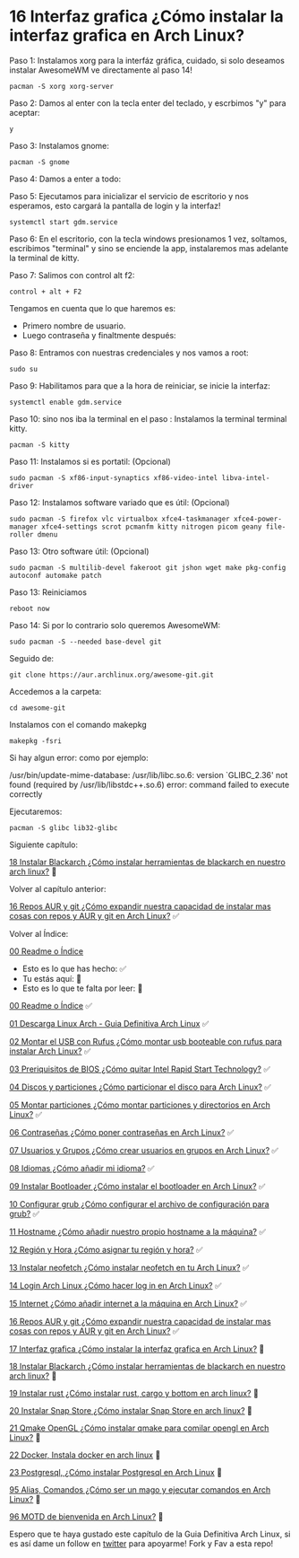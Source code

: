 # 16 Interfaz grafica ¿Cómo instalar la interfaz grafica en Arch Linux?

Paso 1: Instalamos xorg para la interfáz gráfica, cuidado, si solo deseamos instalar AwesomeWM ve directamente al paso 14!

    pacman -S xorg xorg-server

Paso 2: Damos al enter con la tecla enter del teclado, y escrbimos "y" para aceptar:

    y

Paso 3: Instalamos gnome:

    pacman -S gnome

Paso 4: Damos a enter a todo:

Paso 5: Ejecutamos para inicializar el servicio de escritorio y nos esperamos, esto cargará la pantalla de login y la interfaz!

    systemctl start gdm.service

Paso 6: En el escritorio, con la tecla windows presionamos 1 vez, soltamos, escribimos "terminal" y sino se enciende la app, instalaremos mas adelante la terminal de kitty.

Paso 7: Salimos con control alt f2:

    control + alt + F2

Tengamos en cuenta que lo que haremos es:

 - Primero nombre de usuario.
 - Luego contraseña y finaltmente después:

Paso 8: Entramos con nuestras credenciales y nos vamos a root:

    sudo su

Paso 9: Habilitamos para que a la hora de reiniciar, se inicie la interfaz:

    systemctl enable gdm.service

Paso 10: sino nos iba la terminal en el paso : Instalamos la terminal terminal kitty.

    pacman -S kitty

Paso 11: Instalamos si es portatil: (Opcional)

    sudo pacman -S xf86-input-synaptics xf86-video-intel libva-intel-driver

Paso 12: Instalamos software variado que es útil: (Opcional)

    sudo pacman -S firefox vlc virtualbox xfce4-taskmanager xfce4-power-manager xfce4-settings scrot pcmanfm kitty nitrogen picom geany file-roller dmenu

Paso 13: Otro software útil: (Opcional)

    sudo pacman -S multilib-devel fakeroot git jshon wget make pkg-config autoconf automake patch

Paso 13: Reiniciamos

    reboot now

Paso 14: Si por lo contrario solo queremos AwesomeWM:

    sudo pacman -S --needed base-devel git

Seguido de:

    git clone https://aur.archlinux.org/awesome-git.git

Accedemos a la carpeta:

    cd awesome-git

Instalamos con el comando makepkg

    makepkg -fsri

Si hay algun error: como por ejemplo:

/usr/bin/update-mime-database: /usr/lib/libc.so.6: version `GLIBC_2.36' not found (required by /usr/lib/libstdc++.so.6)
error: command failed to execute correctly

Ejecutaremos:

    pacman -S glibc lib32-glibc


Siguiente capítulo:

[18 Instalar Blackarch ¿Cómo instalar herramientas de blackarch en nuestro arch linux?](https://github.com/miguelgargallo/Guia-Definitiva-Arch-Linux/blob/main/18%20Instalar%20Blackarch%20%C2%BFC%C3%B3mo%20instalar%20herramientas%20de%20blackarch%20en%20nuestro%20arch%20linux%3F.md) 🔵

Volver al capítulo anterior:

[16 Repos AUR y git ¿Cómo expandir nuestra capacidad de instalar mas cosas con repos y AUR y git en Arch Linux?](https://github.com/miguelgargallo/Guia-Definitiva-Arch-Linux/blob/main/16%20Repos%20AUR%20y%20git%20%C2%BFC%C3%B3mo%20expandir%20nuestra%20capacidad%20de%20instalar%20mas%20cosas%20con%20repos%20y%20AUR%20y%20git%20en%20Arch%20Linux%3F.md) ✅

Volver al Índice:

[00 Readme o Índice](https://github.com/miguelgargallo/Guia-Definitiva-Arch-Linux)


 - Esto es lo que has hecho: ✅
 - Tu estás aquí: 💙
 - Esto es lo que te falta por leer: 🔵

[00 Readme o Índice](https://github.com/miguelgargallo/Guia-Definitiva-Arch-Linux) ✅

[01 Descarga Linux Arch - Guia Definitiva Arch Linux](https://github.com/miguelgargallo/Guia-Definitiva-Arch-Linux/blob/main/01%20Descarga%20Arch%20Linux%20%C2%BFC%C3%B3mo%20descargar%20Arch%20Linux%3F.md) ✅

[02 Montar el USB con Rufus ¿Cómo montar usb booteable con rufus para instalar Arch Linux?](https://github.com/miguelgargallo/Guia-Definitiva-Arch-Linux/blob/main/02%20Montar%20el%20USB%20con%20Rufus%20%C2%BFC%C3%B3mo%20montar%20usb%20booteable%20con%20rufus%20para%20instalar%20Arch%20Linux%3F.md) ✅

[03 Preriquisitos de BIOS ¿Cómo quitar Intel Rapid Start Technology?](https://github.com/miguelgargallo/Guia-Definitiva-Arch-Linux/blob/main/03%20Preriquisitos%20de%20BIOS%20%C2%BFC%C3%B3mo%20quitar%20Intel%20(r)%20Rapid%20Start%20Technology%3F.md) ✅

[04 Discos y particiones ¿Cómo particionar el disco para Arch Linux?](https://github.com/miguelgargallo/Guia-Definitiva-Arch-Linux/blob/main/04%20Discos%20y%20particiones%20%C2%BFC%C3%B3mo%20particionar%20el%20disco%20para%20Arch%20Linux%3F.md) ✅

[05 Montar particiones ¿Cómo montar particiones y directorios en Arch Linux?](https://github.com/miguelgargallo/Guia-Definitiva-Arch-Linux/blob/main/05%20Montar%20particiones%20%C2%BFC%C3%B3mo%20montar%20particiones%20y%20directorios%20en%20Arch%20Linux%3F.md) ✅

[06 Contraseñas ¿Cómo poner contraseñas en Arch Linux?](https://github.com/miguelgargallo/Guia-Definitiva-Arch-Linux/blob/main/06%20Contrase%C3%B1as%20%C2%BFC%C3%B3mo%20poner%20contrase%C3%B1as%20en%20Arch%20Linux%3F.md) ✅

[07 Usuarios y Grupos ¿Cómo crear usuarios en grupos en Arch Linux?](https://github.com/miguelgargallo/Guia-Definitiva-Arch-Linux/blob/main/07%20Usuarios%20y%20Grupos%20%C2%BFC%C3%B3mo%20crear%20usuarios%20en%20grupos%20en%20Arch%20Linux%3F.md) ✅

[08 Idiomas ¿Cómo añadir mi idioma?](https://github.com/miguelgargallo/Guia-Definitiva-Arch-Linux/blob/main/08%20Idiomas%20%C2%BFC%C3%B3mo%20a%C3%B1adir%20mi%20idioma%3F.md) ✅

[09 Instalar Bootloader ¿Cómo instalar el bootloader en Arch Linux?](https://github.com/miguelgargallo/Guia-Definitiva-Arch-Linux/blob/main/09%20Instalar%20Bootloader%20%C2%BFC%C3%B3mo%20instalar%20el%20bootloader%20en%20Arch%20Linux%3F.md) ✅

[10 Configurar grub ¿Cómo configurar el archivo de configuración para grub?](https://github.com/miguelgargallo/Guia-Definitiva-Arch-Linux/blob/main/10%20Configurar%20grub%20%C2%BFC%C3%B3mo%20configurar%20el%20archivo%20de%20configuraci%C3%B3n%20para%20grub%3F.md) ✅

[11 Hostname ¿Cómo añadir nuestro propio hostname a la máquina?](https://github.com/miguelgargallo/Guia-Definitiva-Arch-Linux/blob/main/11%20Hostname%20%C2%BFC%C3%B3mo%20a%C3%B1adir%20nuestro%20propio%20hostname%20a%20la%20m%C3%A1quina%3F.md) ✅

[12 Región y Hora ¿Cómo asignar tu región y hora?](https://github.com/miguelgargallo/Guia-Definitiva-Arch-Linux/blob/main/12%20Regi%C3%B3n%20y%20Hora%20%C2%BFC%C3%B3mo%20asignar%20tu%20regi%C3%B3n%20y%20hora%3F.md) ✅

[13 Instalar neofetch ¿Cómo instalar neofetch en tu Arch Linux?](https://github.com/miguelgargallo/Guia-Definitiva-Arch-Linux/blob/main/13%20Instalar%20neofetch%20%C2%BFC%C3%B3mo%20instalar%20neofetch%20en%20tu%20Arch%20Linux%3F.md) ✅

[14 Login Arch Linux ¿Cómo hacer log in en Arch Linux?](https://github.com/miguelgargallo/Guia-Definitiva-Arch-Linux/blob/main/14%20Login%20Arch%20Linux%20%C2%BFC%C3%B3mo%20hacer%20log%20in%20en%20Arch%20Linux%3F.md) ✅

[15 Internet ¿Cómo añadir internet a la máquina en Arch Linux?](https://github.com/miguelgargallo/Guia-Definitiva-Arch-Linux/blob/main/15%20Internet%20%C2%BFC%C3%B3mo%20a%C3%B1adir%20internet%20a%20la%20m%C3%A1quina%20en%20Arch%20Linux%3F.md) ✅

[16 Repos AUR y git ¿Cómo expandir nuestra capacidad de instalar mas cosas con repos y AUR y git en Arch Linux?](https://github.com/miguelgargallo/Guia-Definitiva-Arch-Linux/blob/main/16%20Repos%20AUR%20y%20git%20%C2%BFC%C3%B3mo%20expandir%20nuestra%20capacidad%20de%20instalar%20mas%20cosas%20con%20repos%20y%20AUR%20y%20git%20en%20Arch%20Linux%3F.md) ✅

[17 Interfaz grafica ¿Cómo instalar la interfaz grafica en Arch Linux?](https://github.com/miguelgargallo/Guia-Definitiva-Arch-Linux/blob/main/17%20Interfaz%20grafica%20%C2%BFC%C3%B3mo%20instalar%20la%20interfaz%20grafica%20en%20Arch%20Linux%3F.md) 💙

[18 Instalar Blackarch ¿Cómo instalar herramientas de blackarch en nuestro arch linux?](https://github.com/miguelgargallo/Guia-Definitiva-Arch-Linux/blob/main/18%20Instalar%20Blackarch%20%C2%BFC%C3%B3mo%20instalar%20herramientas%20de%20blackarch%20en%20nuestro%20arch%20linux%3F.md) 🔵

[19 Instalar rust ¿Cómo instalar rust, cargo y bottom en arch linux?](https://github.com/miguelgargallo/Guia-Definitiva-Arch-Linux/blob/main/19%20Instalar%20rust%20%C2%BFC%C3%B3mo%20instalar%20rust%2C%20cargo%20y%20bottom%20en%20arch%20linux%3F.md) 🔵

[20 Instalar Snap Store ¿Cómo instalar Snap Store en arch linux?](https://github.com/miguelgargallo/Guia-Definitiva-Arch-Linux/blob/main/20%20Instalar%20Snap%20Store%20%C2%BFC%C3%B3mo%20instalar%20Snap%20Store%20en%20arch%20linux%3F.md) 🔵

[21 Qmake OpenGL ¿Cómo instalar qmake para comilar opengl en Arch Linux?](https://github.com/miguelgargallo/Guia-Definitiva-Arch-Linux/blob/main/21%20Qmake%20OpenGL%20%C2%BFC%C3%B3mo%20instalar%20qmake%20para%20comilar%20opengl%20en%20Arch%20Linux%3F.md) 🔵

[22 Docker, Instala docker en arch linux](https://github.com/miguelgargallo/Guia-Definitiva-Arch-Linux/blob/main/22%20Docker%2C%20Instala%20docker%20en%20arch%20linux.md) 🔵

[23 Postgresql, ¿Cómo instalar Postgresql en Arch Linux](https://github.com/miguelgargallo/Guia-Definitiva-Arch-Linux/blob/main/23%20Postgresql%2C%20%C2%BFC%C3%B3mo%20instalar%20Postgresql%20en%20Arch%20Linux%3F.md) 🔵

[95 Alias, Comandos ¿Cómo ser un mago y ejecutar comandos en Arch Linux?](https://github.com/miguelgargallo/Guia-Definitiva-Arch-Linux/blob/main/95%20Alias%2C%20Comandos%20%C2%BFC%C3%B3mo%20ser%20un%20mago%20y%20ejecutar%20comandos%20en%20Arch%20Linux%3F.md) 🔵

[96 MOTD de bienvenida en Arch Linux?](https://github.com/miguelgargallo/Guia-Definitiva-Arch-Linux/blob/main/96%20MOTD%20de%20bienvenida%20en%20Arch%20Linux%3F.md) 🔵

Espero que te haya gustado este capítulo de la Guia Definitiva Arch Linux, si es así dame un follow en [twitter](https://twitter.com/miguelgargallo) para apoyarme! Fork y Fav a esta repo!
